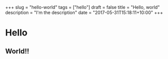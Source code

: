 +++
slug = "hello-world"
tags = ["hello"]
draft = false
title = "Hello, world"
description = "I'm the description"
date = "2017-05-31T15:18:11+10:00"
+++


# Hello
## World!!
